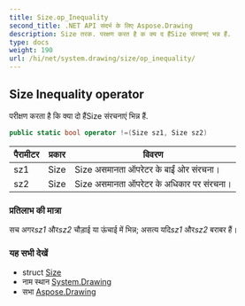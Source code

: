 ```yaml
---
title: Size.op_Inequality
second_title: .NET API संदर्भ के लिए Aspose.Drawing
description: Size तरक. परक्षण करत है क क्य द हैंSize संरचनएं भन्न हैं.
type: docs
weight: 190
url: /hi/net/system.drawing/size/op_inequality/
---
```

## Size Inequality operator

परीक्षण करता है कि क्या दो हैंSize संरचनाएं भिन्न हैं.

```csharp
public static bool operator !=(Size sz1, Size sz2)
```

| पैरामीटर | प्रकार | विवरण |
| --- | --- | --- |
| sz1 | Size | Size असमानता ऑपरेटर के बाईं ओर संरचना। |
| sz2 | Size | Size असमानता ऑपरेटर के अधिकार पर संरचना। |

### प्रतिलाभ की मात्रा

सच अगर*sz1* और*sz2* चौड़ाई या ऊंचाई में भिन्न; असत्य यदि*sz1* और*sz2* बराबर हैं।

### यह सभी देखें

* struct [Size](../)
* नाम स्थान [System.Drawing](../../size/)
* सभा [Aspose.Drawing](../../../)


